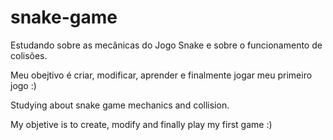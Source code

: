 # snake-game
Estudando sobre as mecânicas do Jogo Snake e sobre o funcionamento de colisões.

Meu obejtivo é criar, modificar, aprender e finalmente jogar meu primeiro jogo :) 



<!-- #ENGLISH -->
Studying about snake game mechanics and collision.

My objetive is to create, modify and finally play my first game :)
